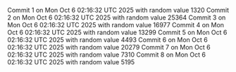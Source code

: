Commit 1 on Mon Oct  6 02:16:32 UTC 2025 with random value 1320
Commit 2 on Mon Oct  6 02:16:32 UTC 2025 with random value 25364
Commit 3 on Mon Oct  6 02:16:32 UTC 2025 with random value 16977
Commit 4 on Mon Oct  6 02:16:32 UTC 2025 with random value 13299
Commit 5 on Mon Oct  6 02:16:32 UTC 2025 with random value 4493
Commit 6 on Mon Oct  6 02:16:32 UTC 2025 with random value 20279
Commit 7 on Mon Oct  6 02:16:32 UTC 2025 with random value 7310
Commit 8 on Mon Oct  6 02:16:32 UTC 2025 with random value 5195
